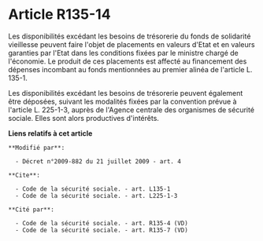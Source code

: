 # Article R135-14

Les disponibilités excédant les besoins de trésorerie du fonds de solidarité vieillesse peuvent faire l'objet de placements
en valeurs d'Etat et en valeurs garanties par l'Etat dans les conditions fixées par le ministre chargé de l'économie. Le
produit de ces placements est affecté au financement des dépenses incombant au fonds mentionnées au premier alinéa de
l'article L. 135-1. 

Les disponibilités excédant les besoins de trésorerie peuvent également être déposées, suivant les modalités fixées par la
convention prévue à l'article L. 225-1-3, auprès de l'Agence centrale des organismes de sécurité sociale. Elles sont alors
productives d'intérêts.

**Liens relatifs à cet article**

	**Modifié par**:

	  - Décret n°2009-882 du 21 juillet 2009 - art. 4

	**Cite**:

	  - Code de la sécurité sociale. - art. L135-1
	  - Code de la sécurité sociale. - art. L225-1-3

	**Cité par**:

	  - Code de la sécurité sociale. - art. R135-4 (VD)
	  - Code de la sécurité sociale. - art. R135-7 (VD)
